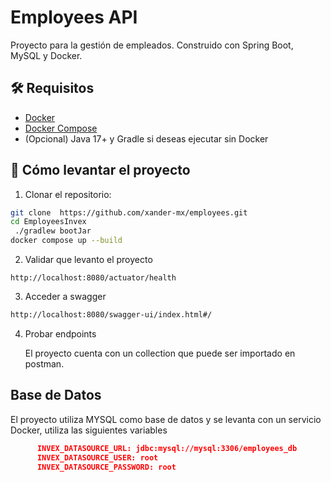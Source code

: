 # Employees API

Proyecto para la gestión de empleados. Construido con Spring Boot, MySQL y Docker.

## 🛠 Requisitos

- [Docker](https://www.docker.com/products/docker-desktop)
- [Docker Compose](https://docs.docker.com/compose/)
- (Opcional) Java 17+ y Gradle si deseas ejecutar sin Docker

## 🚀 Cómo levantar el proyecto

1. Clonar el repositorio:

```bash
git clone  https://github.com/xander-mx/employees.git 
cd EmployeesInvex
 ./gradlew bootJar
docker compose up --build
```
2. Validar que levanto el proyecto
```
http://localhost:8080/actuator/health
```

3. Acceder a swagger
```html
http://localhost:8080/swagger-ui/index.html#/
```

4. Probar endpoints
    
    El proyecto cuenta con un collection que puede ser importado en postman.

## Base de Datos

El proyecto utiliza MYSQL como base de datos y se levanta con un servicio Docker, 
utiliza las siguientes variables

```json
      INVEX_DATASOURCE_URL: jdbc:mysql://mysql:3306/employees_db
      INVEX_DATASOURCE_USER: root
      INVEX_DATASOURCE_PASSWORD: root
```
